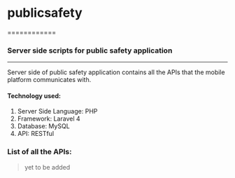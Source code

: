 # publicsafety
============

### Server side scripts for public safety application
------------------------------------------------------

Server side of public safety application contains all the APIs that the mobile 
platform communicates with. 

#### Technology used:
1. Server Side Language: PHP
2. Framework: Laravel 4
3. Database: MySQL
4. API: RESTful

### List of all the APIs:
>yet to be added
